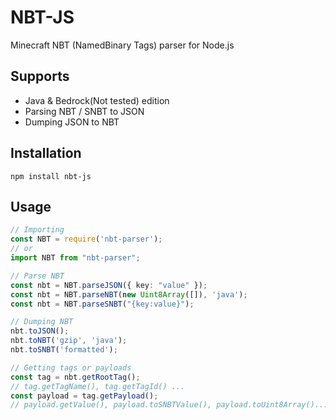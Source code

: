 # NBT-JS

Minecraft NBT (NamedBinary Tags) parser for Node.js

## Supports
* Java & Bedrock(Not tested) edition
* Parsing NBT / SNBT to JSON
* Dumping JSON to NBT

## Installation
```
npm install nbt-js
```

## Usage

```typescript
// Importing
const NBT = require('nbt-parser');
// or
import NBT from "nbt-parser";

// Parse NBT
const nbt = NBT.parseJSON({ key: "value" });
const nbt = NBT.parseNBT(new Uint8Array([]), 'java');
const nbt = NBT.parseSNBT("{key:value}");

// Dumping NBT
nbt.toJSON();
nbt.toNBT('gzip', 'java');
nbt.toSNBT('formatted');

// Getting tags or payloads
const tag = nbt.getRootTag();
// tag.getTagName(), tag.getTagId() ...
const payload = tag.getPayload();
// payload.getValue(), payload.toSNBTValue(), payload.toUint8Array()...
```